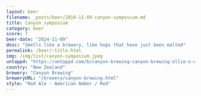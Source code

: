 ```yaml
---
layout: beer
filename: _posts/beer/2016-11-09-canyon-symposium.md
title: Canyon symposium
category: beer
score: 7
beer-date: "2024-11-09"
desc: "Smells like a brewery, like hops that have just been malted"
permalink: /beer/:title.html
img: /img/list/canyon-symposium.jpeg
untappd: "https://untappd.com/b/canyon-brewing-canyon-brewing-ollie-s-chestnut-symposium-amber-ale/5800321"
country: "New Zealand"
brewery: "Canyon Brewing"
breweryURL: "/brewery/canyon-brewing.html"
style: "Red Ale - American Amber / Red"
---
```

